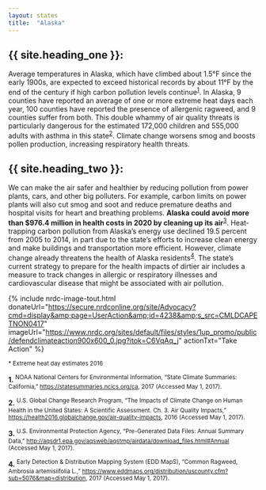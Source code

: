 ```yaml
---
layout: states
title:  "Alaska"
---
```

## {{ site.heading_one }}:
Average temperatures in Alaska, which have climbed about 1.5°F since the early 1900s, are expected to exceed historical records by about 11°F by the end of the century if high carbon pollution levels continue<sup>[1](#f1)</sup>. In Alaska, 9 counties have reported an average of one or more extreme heat days each year, 100 counties have reported the presence of allergenic ragweed, and 9 counties suffer from both. This double whammy of air quality threats is particularly dangerous for the estimated 172,000 children and 555,000 adults with asthma in this state<sup>[2](#f2)</sup>. Climate change worsens smog and boosts pollen production, increasing respiratory health threats.

## {{ site.heading_two }}:
We can make the air safer and healthier by reducing pollution from power plants, cars, and other big polluters. For example, carbon limits on power plants will also cut smog and soot and reduce premature deaths and hospital visits for heart and breathing problems. **Alaska could avoid more than $976.4 million in health costs in 2020 by cleaning up its air**<sup>[3](#f3)</sup>.
Heat-trapping carbon pollution from Alaska’s energy use declined 19.5 percent from 2005 to 2014, in part due to the state’s efforts to increase clean energy and make buildings and transportation more efficient. However, climate change already threatens the health of Alaska residents<sup>[4](#f4)</sup>. The state’s current strategy to prepare for the health impacts of dirtier air includes a measure to track changes in allergic or respiratory illnesses and cardiovascular disease that might be associated with air pollution.


{% include nrdc-image-tout.html donateUrl="https://secure.nrdconline.org/site/Advocacy?cmd=display&amp;page=UserAction&amp;id=4238&amp;s_src=CMLDCAPETNON0417"
imageUrl="https://www.nrdc.org/sites/default/files/styles/1up_promo/public/defendclimateaction900x600_0.jpg?itok=C6VqAq_j"
actionTxt="Take Action"
 %}


<sup>* Extreme heat day estimates 2016</sup>

<footer>
<b id="f1">1.</b><sup> NOAA National Centers for Environmental Information, “State Climate Summaries: California,” <a href=
"https://statesummaries.ncics.org/ca">https://statesummaries.ncics.org/ca</a>, 2017 (Accessed May 1, 2017).</sup>

<b id="f2">2.</b><sup> U.S. Global Change Research Program, “The Impacts of Climate Change on Human Health in the United States: A Scientific Assessment. Ch. 3. Air Quality Impacts,” https://health2016.globalchange.gov/air-quality-impacts, 2016 (Accessed May 1, 2017).</sup>

<b id="f3">3.</b><sup> U.S. Environmental Protection Agency, “Pre-Generated Data Files: Annual Summary Data,” http://aqsdr1.epa.gov/aqsweb/aqstmp/airdata/download_files.html#Annual (Accessed May 1, 2017).</sup>

<b id="f4">4.</b><sup> Early Detection & Distribution Mapping System (EDD MapS), “Common Ragweed, Ambrosia artemisiifolia L.,” https://www.eddmaps.org/distribution/uscounty.cfm?sub=5076&map=distribution, 2017 (Accessed May 1, 2017).</sup>
</footer>
